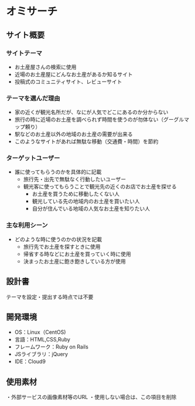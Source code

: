 # オミサーチ

## サイト概要

### サイトテーマ
- お土産屋さんの検索に使用
- 近場のお土産屋にどんなお土産があるか知るサイト
- 投稿式のコミュニティサイト、レビューサイト

### テーマを選んだ理由
- 家の近くが観光名所だが、なにが人気でどこにあるのか分からない
- 旅行の時に近場のお土産を調べられず時間を使うのが勿体ない（グーグルマップ頼り）
- 駅などのお土産以外の地域のお土産の需要が出来る
- このようなサイトがあれば無駄な移動（交通費・時間）を節約

### ターゲットユーザー
- 誰に使ってもらうのかを具体的に記載
  - 旅行先・出先で無駄なく行動したいユーザー
  - 観光客に使ってもらうことで観光先の近くのお店でお土産を探せる
    - お土産を買うために移動したくない人
    - 観光している先の地域内のお土産を買いたい人
    - 自分が住んでいる地域の人気なお土産を知りたい人

### 主な利用シーン
- どのような時に使うのかの状況を記載
  - 旅行先でお土産を探すときに使用
  - 帰省する時などにお土産を買っていく時に使用
  - 決まったお土産に飽き飽きしている方が使用

## 設計書
テーマを設定・提出する時点では不要

## 開発環境
- OS：Linux（CentOS)
- 言語：HTML,CSS,Ruby
- フレームワーク：Ruby on Rails
- JSライブラリ：jQuery
- IDE：Cloud9

## 使用素材
・外部サービスの画像素材等のURL
・使用しない場合は、この項目を削除


